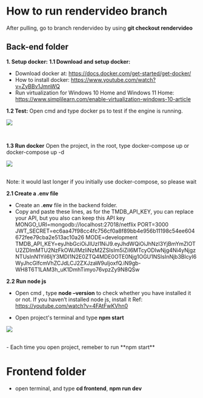 # How to run rendervideo branch

After pulling, go to branch rendervideo by using **git checkout rendervideo**

## Back-end folder

**1. Setup docker:**
**1.1 Download and setup docker:**

- Download docker at: https://docs.docker.com/get-started/get-docker/
- How to install docker: https://www.youtube.com/watch?v=ZyBBv1JmnWQ
- Run virtualization for Windows 10 Home and Windows 11 Home: https://www.simplilearn.com/enable-virtualization-windows-10-article

**1.2 Test:**
Open cmd and type docker ps to test if the engine is running.

<p algin="center">
  <img src="https://github.com/user-attachments/assets/f3bac0e8-df60-43ba-8b0e-2447cfdd2f56">
</p>
<br>

**1.3 Run docker**
Open the project, in the root, type docker-compose up or docker-compose up -d

<p algin="center">
  <img src="https://github.com/user-attachments/assets/648029a9-6f5e-4ad5-a58a-b05e524d237d">
</p>
<br>
Note: it would last longer if you initially use docker-compose, so please wait
<br>

**2.1 Create a .env file**

- Create an **.env** file in the backend folder.
- Copy and paste these lines, as for the TMDB_API_KEY, you can replace your API, but you also can keep this API key
  MONGO_URI=mongodb://localhost:27018/netflix
  PORT=3000
  JWT_SECRET=ec6aa47f98cc4fc756cf0a8f89bb4e956b11198c54ee604672fee79cba2e513ac10a26
  MODE=development
  TMDB_API_KEY=eyJhbGciOiJIUzI1NiJ9.eyJhdWQiOiJhNzI3YjBmYmZlOTU2ZDlmMTU2NzFkOWJlMzliNzM2ZSIsIm5iZiI6MTcyODIwNjg4Ni4yNjgzNTUsInN1YiI6IjY3MDI1N2E0ZTQ4MDE0OTE0Njg1OGU1NSIsInNjb3BlcyI6WyJhcGlfcmVhZCJdLCJ2ZXJzaW9uIjoxfQ.iN9gb-WH8T6T1LAM3h_uK1DmhTimyo76vpzZy9N8QSw

**2.2 Run node js**

- Open cmd , type **node –version** to check whether you have installed it or not.
  If you haven’t installed node js, install it
  Ref: https://youtube.com/watch?v=4FAtFwKVhn0

- Open project's terminal and type **npm start**
<p algin="center">
  <img src="https://github.com/user-attachments/assets/2c919542-ad35-4588-b676-2da72b2462c5">
</p>
<br>
- Each time you open project, remeber to run **npm start**

  # Frontend folder

- open terminal, and type **cd frontend**, **npm run dev**
